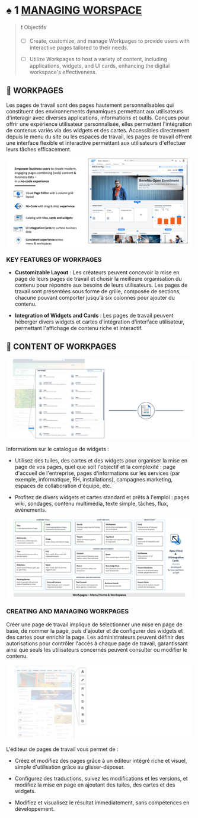 # ♠ 1 [MANAGING WORSPACE](https://learning.sap.com/learning-journeys/designing-sap-build-work-zone/managing-workpages)

> :exclamation: Objectifs
>
> - [ ] Create, customize, and manage Workpages to provide users with interactive pages tailored to their needs.
>
> - [ ] Utilize Workpages to host a variety of content, including applications, widgets, and UI cards, enhancing the digital workspace's effectiveness.

## :closed_book: WORKPAGES

Les pages de travail sont des pages hautement personnalisables qui constituent des environnements dynamiques permettant aux utilisateurs d'interagir avec diverses applications, informations et outils. Conçues pour offrir une expérience utilisateur personnalisée, elles permettent l'intégration de contenus variés via des widgets et des cartes. Accessibles directement depuis le menu du site ou les espaces de travail, les pages de travail offrent une interface flexible et interactive permettant aux utilisateurs d'effectuer leurs tâches efficacement.

![](./RESSOURCES/WZ200_02_new_U3L3C1_001.png)

### KEY FEATURES OF WORKPAGES

- **Customizable Layout** : Les créateurs peuvent concevoir la mise en page de leurs pages de travail et choisir la meilleure organisation du contenu pour répondre aux besoins de leurs utilisateurs. Les pages de travail sont présentées sous forme de grille, composée de sections, chacune pouvant comporter jusqu'à six colonnes pour ajouter du contenu.

- **Integration of Widgets and Cards** : Les pages de travail peuvent héberger divers widgets et cartes d'intégration d'interface utilisateur, permettant l'affichage de contenu riche et interactif.

## :closed_book: CONTENT OF WORKPAGES

![](./RESSOURCES/WZ200_02_new_U3L3C2_001.png)

Informations sur le catalogue de widgets :

- Utilisez des tuiles, des cartes et des widgets pour organiser la mise en page de vos pages, quel que soit l'objectif et la complexité : page d'accueil de l'entreprise, pages d'informations sur les services (par exemple, informatique, RH, installations), campagnes marketing, espaces de collaboration d'équipe, etc.

- Profitez de divers widgets et cartes standard et prêts à l'emploi : pages wiki, sondages, contenu multimédia, texte simple, tâches, flux, événements.

![](./RESSOURCES/WZ200_02_new_U3L3C2_002.png)

### CREATING AND MANAGING WORKPAGES

Créer une page de travail implique de sélectionner une mise en page de base, de nommer la page, puis d'ajouter et de configurer des widgets et des cartes pour enrichir la page. Les administrateurs peuvent définir des autorisations pour contrôler l'accès à chaque page de travail, garantissant ainsi que seuls les utilisateurs concernés peuvent consulter ou modifier le contenu.

![](./RESSOURCES/WZ200_02_new_U3L3C2_003.png)

L'éditeur de pages de travail vous permet de :

- Créez et modifiez des pages grâce à un éditeur intégré riche et visuel, simple d'utilisation grâce au glisser-déposer.

- Configurez des traductions, suivez les modifications et les versions, et modifiez la mise en page en ajoutant des tuiles, des cartes et des widgets.

- Modifiez et visualisez le résultat immédiatement, sans compétences en développement.
